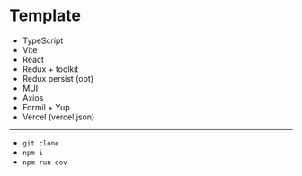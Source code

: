 # Template

- TypeScript
- Vite
- React
- Redux + toolkit
- Redux persist (opt)
- MUI
- Axios
- Formil + Yup
- Vercel (vercel.json)

--------------------------------------

- `git clone`
- `npm i`
- `npm run dev`
